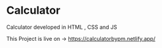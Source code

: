 # Calculator
Calculator developed in HTML , CSS and JS

This Project is live on ->
https://calculatorbypm.netlify.app/
